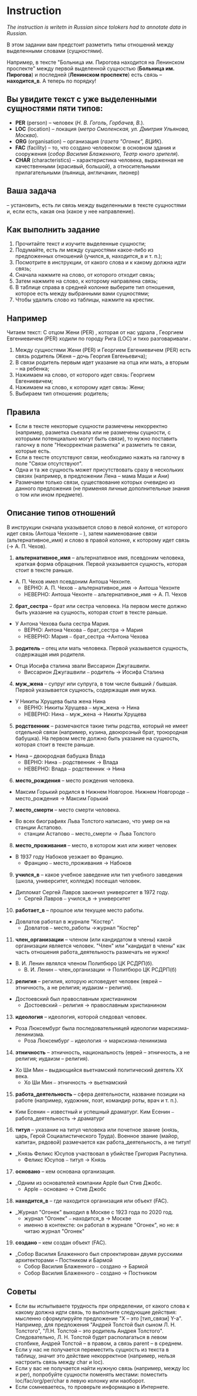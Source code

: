 # Instruction

_The instruction is writetn in Russian since tolokers had to annotate data in Russian._

В этом задании вам предстоит разметить типы отношений между выделенными словами (сущностями). 

Например, в тексте "Больница им. Пирогова находится на Ленинском проспекте" между первой выделенной сущностью (**Больница им. Пирогова**) и последней (**Ленинском проспекте**) есть связь – **находится_в**. А теперь по порядку!

## Вы увидите текст с уже выделенными сущностями пяти типов:

- **PER** (person) – человек (_Н. В. Гоголь, Горбачев, В._).
- **LOC** (location) – локация (_метро Смоленская, ул. Дмитрия Ульянова, Москва_).
- **ORG** (organisation) – организация (_газета "Огонек", ВЦИК_).
- **FAC** (facility) – то, что создано человеком: в основном здания и сооружения (_собор Василия Блаженного,  Театр юного зрителя_).
- **CHAR** (characteristics) – характеристика человека, выраженная не качественными (красивый, большой), а относительными прилагательными (пьяница, англичанин, пионер)


## Ваша задача 

– установить, есть ли связь между выделенными в тексте сущностями и, если есть, какая она (какое у нее направление). 

## Как выполнить задание

1. Прочитайте текст и изучите выделенные сущности;
2. Подумайте, есть ли между сущностями какое-либо из предложенных отношений (учился_в, находится_в и т. п.);
3. Посмотрите в инструкции, от какого слова и к какому должна идти связь;
4. Сначала нажмите на слово, от которого отходит связь;
5. Затем нажмите на слово, к которому направлена связь; 
6. В таблице справа в средней колонке выберите тип отношения, которое есть между выбранными вами сущностями;
7. Чтобы удалить слово из таблицы, нажмите на крестик. 

## Например

Читаем текст: С отцом Жени (PER) , которая от нас удрала , Георгием Евгениевичем (PER) ходили по городу Рига (LOC) и тихо разговаривали .
1. Между сущностями Жени (PER) и Георгием Евгениевичем (PER) есть связь родитель (Женя – дочь Георгия Евгеньевича);
2. В связи родитель первым идет указание на отца или мать, а вторым – на ребенка;
3. Нажимаем на слово, от которого идет связь: Георгием Евгениевичем;
4. Нажимаем на слово, к которому идет связь: Жени;
5. Выбираем тип отношения: родитель;

## Правила

- Если в тексте некоторые сущности размечены некорректно (например, разметка съехала или не размечены сущности, с которыми потенциально могут быть связи), то нужно поставить галочку в поле "Некорректная разметка" и разметить те связи, которые есть. 
- Если в тексте отсутствуют связи, необходимо нажать на галочку в поле "Связи отсутствуют". 
- Одна и та же сущность может присутствовать сразу в нескольких связях (например, в предложении Лена – мама Маши и Ани)
- Размечаем только связи, существование которых очевидно из данного предложения (не применяя личные дополнительные знания о том или ином предмете). 

## Описание типов отношений

В инструкции сначала указывается слово в левой колонке, от которого идет связь (Антоша Чехонте   ⎯ ), затем наименование связи (альтернативное_имя) и слово в правой колонке, к которому идет связь (→ А. П. Чехов). 

1. **альтернативное_имя** – альтернативное имя, псевдоним человека, краткая форма обращения. Первой указывается сущность, которая стоит в тексте раньше. 
  - А. П. Чехов имел псевдоним Антоша Чехонте. 
    - ВЕРНО: А. П. Чехов  ⎯  альтернативное_имя → Антоша Чехонте
    - НЕВЕРНО:   Антоша Чехонте ⎯  альтернативное_имя → А. П. Чехов

2. **брат_сестра** – брат или сестра человека. На первом месте должно быть указание на сущность, которая стоит в тексте раньше. 
  - У Антона Чехова была сестра Мария.
    - ВЕРНО: Антона Чехова   ⎯ брат_сестра → Мария
    - НЕВЕРНО:  Мария  ⎯ брат_сестра →Антона Чехова  

3. **родитель** – отец или мать человека. Первой указывается сущность, содержащая имя родителя. 
  - Отца Иосифа сталина звали Виссарион Джугашвили. 
    - Виссарион Джугашвили  ⎯ родитель → Иосифа Сталина

4. **муж_жена** – супруг или супруга, в том числе бывший / бывшая. Первой указывается сущность,  содержащая имя мужа. 
  - У Никиты Хрущева была жена Нина
    - ВЕРНО: Никиты Хрущева  ⎯ муж_жена → Нина
    - НЕВЕРНО: Нина   ⎯ муж_жена → Никиты Хрущева

5. **родственник** – размечаются такие типы родства, который не имеет отдельной связи (например, кузина, двоюрозный брат, троюродная бабушка). На первом месте должно быть указание на сущность, которая стоит в тексте раньше. 
  - Нина – двоюродная бабушка Влада
    - ВЕРНО: Нина  ⎯ родственник → Влада    
    - НЕВЕРНО: Влада  ⎯ родственник → Нина   

6. **место_рождения** – место рождения человека. 
  - Максим Горький родился в Нижнем Новгорое. 
Нижнем Новгороде  ⎯ место_рождения → Максим Горький

7. **место_смерти** – место смерти человека. 
  - Во всех биографиях Льва Толстого написано, что умер он на станции Астапово. 
    - станции Астапово ⎯ место_смерти → Льва Толстого

8. **место_проживания** – место, в котором жил или живет человек
  - В 1937 году Набоков уезжает во Францию. 
    - Францию  ⎯ место_проживания → Набоков

9. **учился_в** – какое учебное заведение или тип учебного заведения (школа, университет, колледж) посещал человек. 
  - Дипломат Сергей Лавров закончил университет в 1972 году. 
    - Сергей Лавров   ⎯ учился_в → университет

10. **работает_в** – прошлое или текущее место работы. 
  - Довлатов работал в журнале "Костер". 
    - Довлатов   ⎯ место_работы →журнал "Костер"

11. **член_организации** – членом (или кандидатом в члены) какой организации является человек. "Член" или "кандидат в члены" как часть отношения работа_деятельность размечать не нужно! 
  - В. И. Ленин являлся членом Политбюро ЦК РСДРП(б). 
    - В. И. Ленин   ⎯ член_организации →  Политбюро ЦК РСДРП(б)

12. **религия** – регилия, которую исповедует человек (еврей – этничность, а не религия; иудаизм – религия). 
  - Достоевский был православным христианином
    - Достоевский   ⎯ религия → православным христианином

13. **идеология** – идеология, которой следовал человек. 
  - Роза Люксембург была  последовательницей идеологии марксизма-ленинизма. 
    - Роза Люксембург  ⎯ идеология → марксизма-ленинизма 

14. **этничность** – этничность, национальность (еврей – этничность, а не религия; иудаизм – религия). 
  - Хо Ши Мин  – выдающийся вьетнамский политический деятель XX века.
    - Хо Ши Мин  ⎯ этничность → вьетнамский

15. **работа_деятельность** – сфера деятельности, название позиции на работе (например, художник, поэт, командир роты, врач и т. п.).
  - Ким Есенин – известный и успешный драматург. 
Ким Есенин  ⎯ работа_деятельность →  драматург

16. **титул** – указание на титул человека или почетное звание (князь, царь, Герой Социалистического Труда). Военное звание (майор, капитан, рядовой) размечается как работа_деятельность, а не титул!
  - _Князь Феликс Юсупов участвовал в убийстве Григория Распутина. 
    - Феликс Юсупов  ⎯ титул →  Князь

17. **основано** – кем основана организация. 
  - _Одним из основателей компании Apple был Стив Джобс. 
    - Apple  ⎯ основано → Стив Джобс

18. **находится_в** – где находится организация или объект (FAC). 
  - _Журнал "Огонек" выходил в Москве с 1923 года по 2020 год. 
    - журнал "Огонек"  ⎯ находится_в → Москве
    - именно в контексте: он работал в журнале "Огонек", но не: я читаю журнал "Огонек"

19. **создано** – кем создан объект (FAC). 
  - _Собор Василия Блаженного был спроектирован двумя русскими архитекторами – Постником и Бармой
    - Собор Василия Блаженного  ⎯ создано → Бармой
    - Собор Василия Блаженного  ⎯ создано → Постником

## Советы

- Если вы испытываете трудность при определении, от какого слова к какому должна идти связь, то выполните следующие действия: мысленно сформулируйте предложение "X – это [тип_связи] Y-а". Например, для предложения "Андрей Толстой был сыном Л. Н. Толстого", "Л.Н. Толстой – это родитель Андрея Толстого". Следовательно, Л. Н. Толстой  будет располагаться в левом столбике, Андрей Толстой – в правом, а связь parent – в среднем.
- Если у нас не получается переместить сущность из текста в таблицу, значит это действие некорректное (например, нельзя настроить связь между char и loc). 
- Если у вас не получается найти нужную связь (например, между loc и per), попробуйте сущности поменять местами: поместить loc/fac/org/per/char в левую колонку или наоборот. 
- Если сомневаетесь, то проверьте информацию в Интернете.
